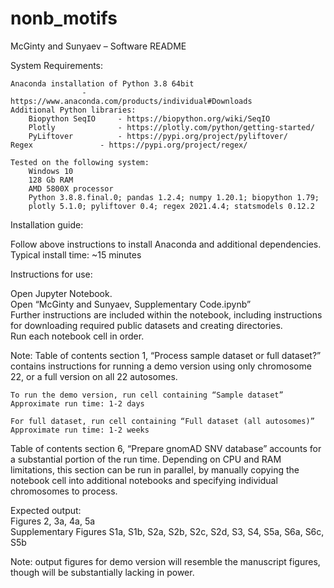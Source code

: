 # nonb_motifs

McGinty and Sunyaev – Software README



System Requirements:  

	Anaconda installation of Python 3.8	64bit   
					- https://www.anaconda.com/products/individual#Downloads  
	Additional Python libraries:
		Biopython SeqIO		- https://biopython.org/wiki/SeqIO  
		Plotly				- https://plotly.com/python/getting-started/  
		PyLiftover			- https://pypi.org/project/pyliftover/  
	Regex				- https://pypi.org/project/regex/  
	
	Tested on the following system:  
		Windows 10  
		128 Gb RAM  
		AMD 5800X processor  
		Python 3.8.8.final.0; pandas 1.2.4; numpy 1.20.1; biopython 1.79;  
		plotly 5.1.0; pyliftover 0.4; regex 2021.4.4; statsmodels 0.12.2  


Installation guide:  

Follow above instructions to install Anaconda and additional dependencies.  
Typical install time: ~15 minutes  


Instructions for use:  

Open Jupyter Notebook.  
Open “McGinty and Sunyaev, Supplementary Code.ipynb”  
Further instructions are included within the notebook, including instructions for downloading required public datasets and creating directories.  
Run each notebook cell in order.  

Note: Table of contents section 1,  “Process sample dataset or full dataset?” contains instructions for running a demo version using only chromosome 22, or a full version on all 22 autosomes.  

	To run the demo version, run cell containing “Sample dataset”  
	Approximate run time: 1-2 days  

	For full dataset, run cell containing “Full dataset (all autosomes)”  
	Approximate run time: 1-2 weeks  

Table of contents section 6, “Prepare gnomAD SNV database” accounts for a substantial portion of the run time. Depending on CPU and RAM limitations, this section can be run in parallel, by manually copying the notebook cell into additional notebooks and specifying individual chromosomes to process.  


Expected output:  
	Figures 2, 3a, 4a, 5a  
	Supplementary Figures S1a, S1b, S2a, S2b, S2c, S2d, S3, S4, S5a, S6a, S6c, S5b  

Note: output figures for demo version will resemble the manuscript figures, though will be substantially lacking in power.  
